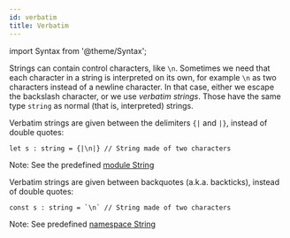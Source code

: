 ```yaml
---
id: verbatim
title: Verbatim
---
```


import Syntax from '@theme/Syntax';

Strings can contain control characters, like `\n`. Sometimes we need
that each character in a string is interpreted on its own, for example
`\n` as two characters instead of a newline character. In that case,
either we escape the backslash character, or we use <em>verbatim
strings</em>. Those have the same type `string` as normal (that is,
interpreted) strings.

<Syntax syntax="cameligo">

Verbatim strings are given between the delimiters `{|` and `|}`,
instead of double quotes:

```cameligo group=verbatim
let s : string = {|\n|} // String made of two characters
```

Note: See the predefined
[module String](../reference/string-reference/?lang=cameligo)

</Syntax>

<Syntax syntax="jsligo">

Verbatim strings are given between backquotes (a.k.a. backticks),
instead of double quotes:

```jsligo group=verbatim
const s : string = `\n` // String made of two characters
```

Note: See predefined [namespace String](../reference/string-reference/?lang=jsligo)

</Syntax>
